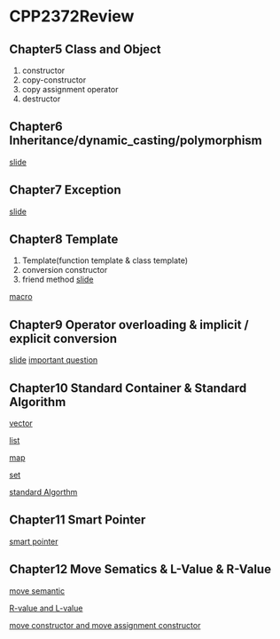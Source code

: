 # CPP2372Review
## Chapter5 Class and Object
1. constructor 
2. copy-constructor 
3. copy assignment operator 
4. destructor


## Chapter6 Inheritance/dynamic_casting/polymorphism
[slide](https://github.com/ZijunYe/CPP2372Review/blob/main/6_casting%26inheritance/6OOdesign_SLIDES.pdf)

## Chapter7 Exception
[slide](https://github.com/ZijunYe/CPP2372Review/blob/main/7_exceptionHandling/7-ExceptionHandling%202.pdf)

## Chapter8 Template 
1. Template(function template & class template)
2. conversion constructor 
3. friend method 
[slide](https://github.com/ZijunYe/CPP2372Review/blob/main/8_Templates/8-Templates.pdf)

[macro](https://github.com/ZijunYe/CPP2372Review/blob/main/8_Templates/Lecture15%20Nov%208%2C%202021.pdf)

## Chapter9 Operator overloading & implicit / explicit conversion 
[slide](https://github.com/ZijunYe/CPP2372Review/blob/main/9_OperatorOverloading/9-OperatorOverloading%20(1).pdf)
[important question](https://github.com/ZijunYe/CPP2372Review/blob/main/9_OperatorOverloading/Operator_overloading.md)

## Chapter10 Standard Container & Standard Algorithm
[vector](https://github.com/ZijunYe/CPP2372Review/blob/main/10_TheStandardContainers%26Algorithms/vector.md)

[list](https://github.com/ZijunYe/CPP2372Review/blob/main/10_TheStandardContainers%26Algorithms/list.md)

[map](https://github.com/ZijunYe/CPP2372Review/blob/main/10_TheStandardContainers%26Algorithms/map.md)

[set](https://github.com/ZijunYe/CPP2372Review/blob/main/10_TheStandardContainers%26Algorithms/set.md)


[standard Algorthm](https://github.com/ZijunYe/CPP2372Review/blob/main/10_TheStandardContainers%26Algorithms/SA.md) 


## Chapter11 Smart Pointer 
[smart pointer](https://github.com/ZijunYe/CPP2372Review/blob/main/11-smartPointer/smartPointer.md)


## Chapter12 Move Sematics & L-Value & R-Value
[move semantic](https://github.com/ZijunYe/CPP2372Review/blob/main/12_moveSematicsAndL:RValue/MoveSematics.md)

[R-value and L-value](https://github.com/ZijunYe/CPP2372Review/blob/main/12_moveSematicsAndL:RValue/DeterminL-R:Lvalue.cpp)

[move constructor and move assignment constructor](https://github.com/ZijunYe/CPP2372Review/blob/main/12_moveSematicsAndL:RValue/12/Example_5_rule.cpp)

